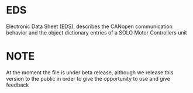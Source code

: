 # EDS
Electronic Data Sheet (EDS), describes the CANopen communication behavior and the object dictionary entries of a SOLO Motor Controllers unit

# NOTE  
At the moment the file is under beta release, although we release this version to the public in order to give the opportunity to use and give feedback
